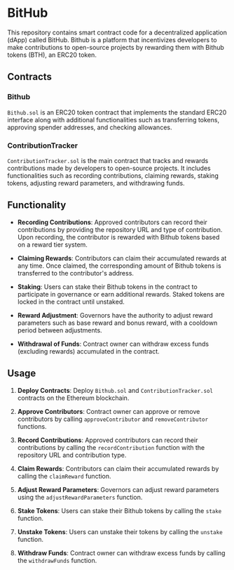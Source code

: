 # BitHub

This repository contains smart contract code for a decentralized application (dApp) called BitHub. Bithub is a platform that incentivizes developers to make contributions to open-source projects by rewarding them with Bithub tokens (BTH), an ERC20 token.

## Contracts

### Bithub

`Bithub.sol` is an ERC20 token contract that implements the standard ERC20 interface along with additional functionalities such as transferring tokens, approving spender addresses, and checking allowances.

### ContributionTracker

`ContributionTracker.sol` is the main contract that tracks and rewards contributions made by developers to open-source projects. It includes functionalities such as recording contributions, claiming rewards, staking tokens, adjusting reward parameters, and withdrawing funds.

## Functionality

- **Recording Contributions**: Approved contributors can record their contributions by providing the repository URL and type of contribution. Upon recording, the contributor is rewarded with Bithub tokens based on a reward tier system.

- **Claiming Rewards**: Contributors can claim their accumulated rewards at any time. Once claimed, the corresponding amount of Bithub tokens is transferred to the contributor's address.

- **Staking**: Users can stake their Bithub tokens in the contract to participate in governance or earn additional rewards. Staked tokens are locked in the contract until unstaked.

- **Reward Adjustment**: Governors have the authority to adjust reward parameters such as base reward and bonus reward, with a cooldown period between adjustments.

- **Withdrawal of Funds**: Contract owner can withdraw excess funds (excluding rewards) accumulated in the contract.

## Usage

1. **Deploy Contracts**: Deploy `Bithub.sol` and `ContributionTracker.sol` contracts on the Ethereum blockchain.

2. **Approve Contributors**: Contract owner can approve or remove contributors by calling `approveContributor` and `removeContributor` functions.

3. **Record Contributions**: Approved contributors can record their contributions by calling the `recordContribution` function with the repository URL and contribution type.

4. **Claim Rewards**: Contributors can claim their accumulated rewards by calling the `claimReward` function.

5. **Adjust Reward Parameters**: Governors can adjust reward parameters using the `adjustRewardParameters` function.

6. **Stake Tokens**: Users can stake their Bithub tokens by calling the `stake` function.

7. **Unstake Tokens**: Users can unstake their tokens by calling the `unstake` function.

8. **Withdraw Funds**: Contract owner can withdraw excess funds by calling the `withdrawFunds` function.
